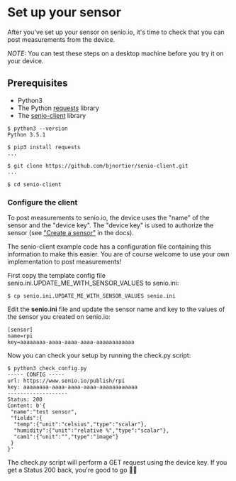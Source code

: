 # Set up your sensor

After you've set up your sensor on senio.io, it's time to check that you can post measurements from the device.

*NOTE:* You can test these steps on a desktop machine before you try it on your device.

## Prerequisites

 - Python3
 - The Python [requests](http://docs.python-requests.org/en/master/) library
 - The [senio-client](https://github.com/bjnortier/senio-client) library
 
```
$ python3 --version
Python 3.5.1

$ pip3 install requests
...

$ git clone https://github.com/bjnortier/senio-client.git
...

$ cd senio-client
```

### Configure the client

To post measurements to senio.io, the device uses the "name" of the sensor and the "device key". The "device key" is used to authorize the sensor (see ["Create a sensor"](https://github.com/bjnortier/senio-docs/blob/master/1.%20Create%20a%20sensor.md) in the docs).

The senio-client example code has a configuration file containing this information to make this easier. You are of course welcome to use your own implementation to post measurements!

First copy the template config file senio.ini.UPDATE_ME_WITH_SENSOR_VALUES to senio.ini:

```
$ cp senio.ini.UPDATE_ME_WITH_SENSOR_VALUES senio.ini
```

Edit the **senio.ini** file and update the sensor name and key to the values of the sensor you created on senio.io:

```
[sensor]
name=rpi
key=aaaaaaaa-aaaa-aaaa-aaaa-aaaaaaaaaaaa
```

Now you can check your setup by running the check.py script:

```
$ python3 check_config.py 
----- CONFIG -----
url: https://www.senio.io/publish/rpi
key: aaaaaaaa-aaaa-aaaa-aaaa-aaaaaaaaaaaa
-------------------
Status: 200
Content: b'{
 "name":"test sensor",
 "fields":{
  "temp":{"unit":"celsius","type":"scalar"},
  "humidity":{"unit":"relative %","type":"scalar"},
  "cam1":{"unit":"","type":"image"}
 }
}'
```

The check.py script will perform a GET request using the device key. If you get a Status 200 back, you're good to go 👍🏻



